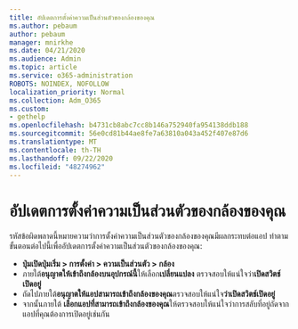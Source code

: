 ```yaml
---
title: อัปเดตการตั้งค่าความเป็นส่วนตัวของกล้องของคุณ
ms.author: pebaum
author: pebaum
manager: mnirkhe
ms.date: 04/21/2020
ms.audience: Admin
ms.topic: article
ms.service: o365-administration
ROBOTS: NOINDEX, NOFOLLOW
localization_priority: Normal
ms.collection: Adm_O365
ms.custom:
- gethelp
ms.openlocfilehash: b4731cb8abc7cc8b146a752940fa954138ddb188
ms.sourcegitcommit: 56e0cd81b44ae8fe7a63810a043a452f407e87d6
ms.translationtype: MT
ms.contentlocale: th-TH
ms.lasthandoff: 09/22/2020
ms.locfileid: "48274962"
---
```

# <a name="update-your-cameras-privacy-settings"></a>อัปเดตการตั้งค่าความเป็นส่วนตัวของกล้องของคุณ

รหัสข้อผิดพลาดนี้หมายความว่าการตั้งค่าความเป็นส่วนตัวของกล้องของคุณมีผลกระทบต่อแอป ทำตามขั้นตอนต่อไปนี้เพื่ออัปเดตการตั้งค่าความเป็นส่วนตัวของกล้องของคุณ:

- **ปุ่มเปิดปุ่มเริ่ม > การตั้งค่า > ความเป็นส่วนตัว > กล้อง**
- ภายใต้**อนุญาตให้เข้าถึงกล้องบนอุปกรณ์นี้**ให้เลือก**เปลี่ยนแปลง** ตรวจสอบให้แน่ใจว่า**เปิดสวิตช์เปิดอยู่**
- ถัดไปภายใต้**อนุญาตให้แอปสามารถเข้าถึงกล้องของคุณ**ตรวจสอบให้แน่ใจ**ว่าเปิดสวิตช์เปิดอยู่**
- จากนั้นภายใต้ **เลือกแอปที่สามารถเข้าถึงกล้องของคุณ**ให้ตรวจสอบให้แน่ใจว่าการสลับที่อยู่ถัดจากแอปที่คุณต้องการเปิดอยู่เช่นกัน
